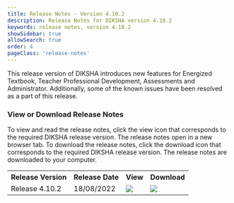 ```yaml
---
title: Release Notes - Version 4.10.2
description: Release Notes for DIKSHA version 4.10.2
keywords: release notes, version 4.10.2
showSidebar: true
allowSearch: true
order: 4
pageClass: 'release-notes'
---
```


This release version of DIKSHA introduces new features for Energized Textbook, Teacher Professional Development, Assessments and Administrator. Additionally, some of the known issues have been resolved as a part of this release.

### View or Download Release Notes

To view and read the release notes, click the view icon that corresponds to the required DIKSHA release version. The release notes open in a new browser tab. To download the release notes, click the download icon that corresponds to the required DIKSHA release version. The release notes are downloaded to your computer.

<table>
  <tr>
    <th>Release Version</th>
    <th>Release Date</th>
    <th>View</th>
    <th>Download</th>
  </tr>
  <tr>
    <td class="text-center">Release 4.10.2</td>
    <td class="text-center">18/08/2022</td>
    <td class="text-center"><a href="pdf/DIKSHA-Release-Notes-V-4.10.2.pdf" target="_blank"><img src="../../assets/imgs/icons/view-release-notes.png"></a></td>
    <td class="text-center"><a href="pdf/DIKSHA-Release-Notes-V-4.10.2.pdf" download><img src="../../assets/imgs/icons/download-release-notes.png"></a></td>
  </tr>
</table>

